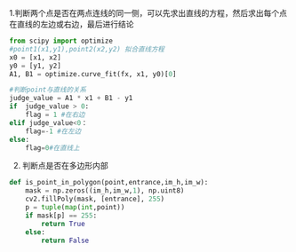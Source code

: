 1.判断两个点是否在两点连线的同一侧，可以先求出直线的方程，然后求出每个点在直线的左边或右边，最后进行结论

```python
from scipy import optimize
#point1(x1,y1),point2(x2,y2) 拟合直线方程
x0 = [x1, x2]
y0 = [y1, y2]
A1, B1 = optimize.curve_fit(fx, x1, y0)[0]

#判断point与直线的关系
judge_value = A1 * x1 + B1 - y1
if  judge_value > 0:
    flag = 1 #在右边
elif judge_value<0：
    flag=-1 #在左边
else:
    flag=0#在直线上
```

2. 判断点是否在多边形内部

```python
def is_point_in_polygon(point,entrance,im_h,im_w):
    mask = np.zeros((im_h,im_w,1), np.uint8)
    cv2.fillPoly(mask, [entrance], 255)
    p = tuple(map(int,point))
    if mask[p] == 255:
        return True
    else:
        return False
```
